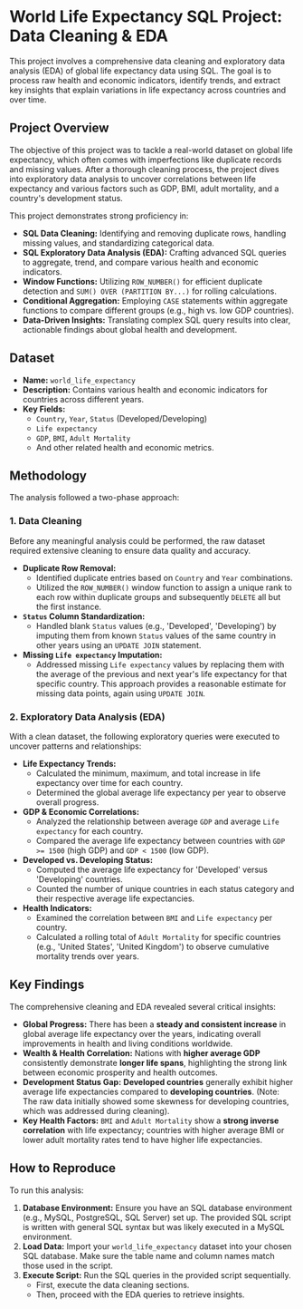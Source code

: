 

# World Life Expectancy SQL Project: Data Cleaning & EDA

This project involves a comprehensive data cleaning and exploratory data analysis (EDA) of global life expectancy data using SQL. The goal is to process raw health and economic indicators, identify trends, and extract key insights that explain variations in life expectancy across countries and over time.



## Project Overview

The objective of this project was to tackle a real-world dataset on global life expectancy, which often comes with imperfections like duplicate records and missing values. After a thorough cleaning process, the project dives into exploratory data analysis to uncover correlations between life expectancy and various factors such as GDP, BMI, adult mortality, and a country's development status.

This project demonstrates strong proficiency in:
*   **SQL Data Cleaning:** Identifying and removing duplicate rows, handling missing values, and standardizing categorical data.
*   **SQL Exploratory Data Analysis (EDA):** Crafting advanced SQL queries to aggregate, trend, and compare various health and economic indicators.
*   **Window Functions:** Utilizing `ROW_NUMBER()` for efficient duplicate detection and `SUM() OVER (PARTITION BY...)` for rolling calculations.
*   **Conditional Aggregation:** Employing `CASE` statements within aggregate functions to compare different groups (e.g., high vs. low GDP countries).
*   **Data-Driven Insights:** Translating complex SQL query results into clear, actionable findings about global health and development.


## Dataset

*   **Name:** `world_life_expectancy`
*   **Description:** Contains various health and economic indicators for countries across different years.
*   **Key Fields:**
    *   `Country`, `Year`, `Status` (Developed/Developing)
    *   `Life expectancy`
    *   `GDP`, `BMI`, `Adult Mortality`
    *   And other related health and economic metrics.


## Methodology

The analysis followed a two-phase approach:

### 1. Data Cleaning

Before any meaningful analysis could be performed, the raw dataset required extensive cleaning to ensure data quality and accuracy.

*   **Duplicate Row Removal:**
    *   Identified duplicate entries based on `Country` and `Year` combinations.
    *   Utilized the `ROW_NUMBER()` window function to assign a unique rank to each row within duplicate groups and subsequently `DELETE` all but the first instance.
*   **`Status` Column Standardization:**
    *   Handled blank `Status` values (e.g., 'Developed', 'Developing') by imputing them from known `Status` values of the same country in other years using an `UPDATE JOIN` statement.
*   **Missing `Life expectancy` Imputation:**
    *   Addressed missing `Life expectancy` values by replacing them with the average of the previous and next year's life expectancy for that specific country. This approach provides a reasonable estimate for missing data points, again using `UPDATE JOIN`.

### 2. Exploratory Data Analysis (EDA)

With a clean dataset, the following exploratory queries were executed to uncover patterns and relationships:

*   **Life Expectancy Trends:**
    *   Calculated the minimum, maximum, and total increase in life expectancy over time for each country.
    *   Determined the global average life expectancy per year to observe overall progress.
*   **GDP & Economic Correlations:**
    *   Analyzed the relationship between average `GDP` and average `Life expectancy` for each country.
    *   Compared the average life expectancy between countries with `GDP >= 1500` (high GDP) and `GDP < 1500` (low GDP).
*   **Developed vs. Developing Status:**
    *   Computed the average life expectancy for 'Developed' versus 'Developing' countries.
    *   Counted the number of unique countries in each status category and their respective average life expectancies.
*   **Health Indicators:**
    *   Examined the correlation between `BMI` and `Life expectancy` per country.
    *   Calculated a rolling total of `Adult Mortality` for specific countries (e.g., 'United States', 'United Kingdom') to observe cumulative mortality trends over years.


## Key Findings

The comprehensive cleaning and EDA revealed several critical insights:

*   **Global Progress:** There has been a **steady and consistent increase** in global average life expectancy over the years, indicating overall improvements in health and living conditions worldwide.
*   **Wealth & Health Correlation:** Nations with **higher average GDP** consistently demonstrate **longer life spans**, highlighting the strong link between economic prosperity and health outcomes.
*   **Development Status Gap:** **Developed countries** generally exhibit higher average life expectancies compared to **developing countries**. (Note: The raw data initially showed some skewness for developing countries, which was addressed during cleaning).
*   **Key Health Factors:** `BMI` and `Adult Mortality` show a **strong inverse correlation** with life expectancy; countries with higher average BMI or lower adult mortality rates tend to have higher life expectancies.



## How to Reproduce

To run this analysis:

1.  **Database Environment:** Ensure you have an SQL database environment (e.g., MySQL, PostgreSQL, SQL Server) set up. The provided SQL script is written with general SQL syntax but was likely executed in a MySQL environment.
2.  **Load Data:** Import your `world_life_expectancy` dataset into your chosen SQL database. Make sure the table name and column names match those used in the script.
3.  **Execute Script:** Run the SQL queries in the provided script sequentially.
    *   First, execute the data cleaning sections.
    *   Then, proceed with the EDA queries to retrieve insights.


